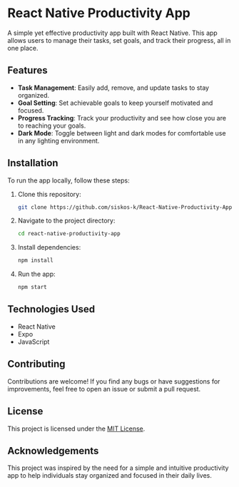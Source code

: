 
# React Native Productivity App

A simple yet effective productivity app built with React Native. This app allows users to manage their tasks, set goals, and track their progress, all in one place.

## Features

- **Task Management**: Easily add, remove, and update tasks to stay organized.
- **Goal Setting**: Set achievable goals to keep yourself motivated and focused.
- **Progress Tracking**: Track your productivity and see how close you are to reaching your goals.
- **Dark Mode**: Toggle between light and dark modes for comfortable use in any lighting environment.


## Installation

To run the app locally, follow these steps:

1. Clone this repository:

   ```bash
   git clone https://github.com/siskos-k/React-Native-Productivity-App.git
   ```

2. Navigate to the project directory:

   ```bash
   cd react-native-productivity-app
   ```

3. Install dependencies:

   ```bash
   npm install
   ```

4. Run the app:

   ```bash
   npm start
   ```

## Technologies Used

- React Native
- Expo
- JavaScript

## Contributing

Contributions are welcome! If you find any bugs or have suggestions for improvements, feel free to open an issue or submit a pull request.

## License

This project is licensed under the [MIT License](LICENSE).

## Acknowledgements

This project was inspired by the need for a simple and intuitive productivity app to help individuals stay organized and focused in their daily lives.
